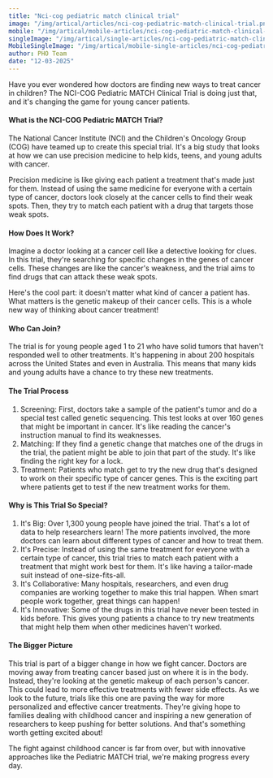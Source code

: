 ```yaml
---
title: "Nci-cog pediatric match clinical trial"
image: "/img/artical/articles/nci-cog-pediatric-match-clinical-trial.png"
mobile: "/img/artical/mobile-articles/nci-cog-pediatric-match-clinical-trial.png"
singleImage: "/img/artical/single-articles/nci-cog-pediatric-match-clinical-trial.png"
MobileSingleImage: "/img/artical/mobile-single-articles/nci-cog-pediatric-match-clinical-trial.png"
author: PHO Team
date: "12-03-2025"
---
```


Have you ever wondered how doctors are finding new ways to treat cancer in children? The NCI-COG Pediatric MATCH Clinical Trial is doing just that, and it's changing the game for young cancer patients.

#### What is the NCI-COG Pediatric MATCH Trial?

The National Cancer Institute (NCI) and the Children's Oncology Group (COG) have teamed up to create this special trial. It's a big study that looks at how we can use precision medicine to help kids, teens, and young adults with cancer.

Precision medicine is like giving each patient a treatment that's made just for them. Instead of using the same medicine for everyone with a certain type of cancer, doctors look closely at the cancer cells to find their weak spots. Then, they try to match each patient with a drug that targets those weak spots.

#### How Does It Work?

Imagine a doctor looking at a cancer cell like a detective looking for clues. In this trial, they're searching for specific changes in the genes of cancer cells. These changes are like the cancer's weakness, and the trial aims to find drugs that can attack these weak spots.

Here's the cool part: it doesn't matter what kind of cancer a patient has. What matters is the genetic makeup of their cancer cells. This is a whole new way of thinking about cancer treatment!

#### Who Can Join?

The trial is for young people aged 1 to 21 who have solid tumors that haven't responded well to other treatments. It's happening in about 200 hospitals across the United States and even in Australia. This means that many kids and young adults have a chance to try these new treatments.

#### The Trial Process

1.	Screening: First, doctors take a sample of the patient's tumor and do a special test called genetic sequencing. This test looks at over 160 genes that might be important in cancer. It's like reading the cancer's instruction manual to find its weaknesses.
2.	Matching: If they find a genetic change that matches one of the drugs in the trial, the patient might be able to join that part of the study. It's like finding the right key for a lock.
3.	Treatment: Patients who match get to try the new drug that's designed to work on their specific type of cancer genes. This is the exciting part where patients get to test if the new treatment works for them.

#### Why is This Trial So Special?

1.	It's Big: Over 1,300 young people have joined the trial. That's a lot of data to help researchers learn! The more patients involved, the more doctors can learn about different types of cancer and how to treat them.
2.	It's Precise: Instead of using the same treatment for everyone with a certain type of cancer, this trial tries to match each patient with a treatment that might work best for them. It's like having a tailor-made suit instead of one-size-fits-all.
3.	It's Collaborative: Many hospitals, researchers, and even drug companies are working together to make this trial happen. When smart people work together, great things can happen!
4.	It's Innovative: Some of the drugs in this trial have never been tested in kids before. This gives young patients a chance to try new treatments that might help them when other medicines haven't worked.

#### The Bigger Picture

This trial is part of a bigger change in how we fight cancer. Doctors are moving away from treating cancer based just on where it is in the body. Instead, they're looking at the genetic makeup of each person's cancer. This could lead to more effective treatments with fewer side effects.
As we look to the future, trials like this one are paving the way for more personalized and effective cancer treatments. They're giving hope to families dealing with childhood cancer and inspiring a new generation of researchers to keep pushing for better solutions. And that's something worth getting excited about!

The fight against childhood cancer is far from over, but with innovative approaches like the Pediatric MATCH trial, we're making progress every day.

